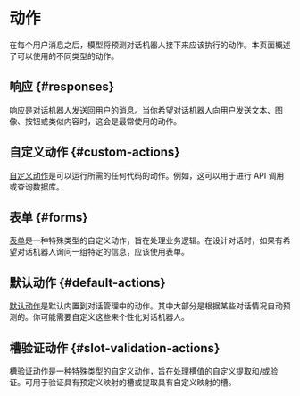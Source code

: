 # 动作

在每个用户消息之后，模型将预测对话机器人接下来应该执行的动作。本页面概述了可以使用的不同类型的动作。

## 响应 {#responses}

[响应](../concepts/responses.md)是对话机器人发送回用户的消息。当你希望对话机器人向用户发送文本、图像、按钮或类似内容时，这会是最常使用的动作。

## 自定义动作 {#custom-actions}

[自定义动作](../concepts/custom-actions.md)是可以运行所需的任何代码的动作。例如，这可以用于进行 API 调用或查询数据库。

## 表单 {#forms}

[表单](forms.md)是一种特殊类型的自定义动作，旨在处理业务逻辑。在设计对话时，如果有希望对话机器人询问一组特定的信息，应该使用表单。

## 默认动作 {#default-actions}

[默认动作](default-actions.md)是默认内置到对话管理中的动作。其中大部分是根据某些对话情况自动预测的。你可能需要自定义这些来个性化对话机器人。

## 槽验证动作 {#slot-validation-actions}

[槽验证动作](slot-validation-actions.md)是一种特殊类型的自定义动作，旨在处理槽值的自定义提取和/或验证。可用于验证具有预定义映射的槽或提取具有自定义映射的槽。
